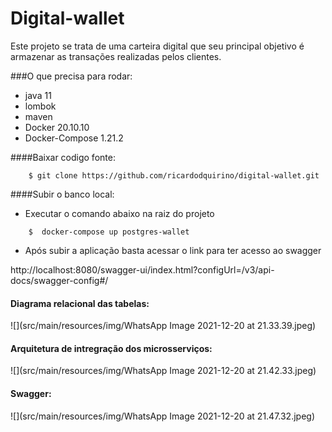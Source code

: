 # Digital-wallet

Este projeto se trata de uma carteira digital que seu principal objetivo
é armazenar as transações realizadas pelos clientes.

###O que precisa para rodar:
* java 11
* lombok
* maven
* Docker 20.10.10
* Docker-Compose 1.21.2

####Baixar codigo fonte:
```
    $ git clone https://github.com/ricardodquirino/digital-wallet.git
```
####Subir o banco local:
* Executar o comando abaixo na raiz do projeto
```
    $  docker-compose up postgres-wallet
```
* Após subir a aplicação basta acessar o link para ter acesso ao swagger  

http://localhost:8080/swagger-ui/index.html?configUrl=/v3/api-docs/swagger-config#/

#### Diagrama relacional das tabelas:
![](src/main/resources/img/WhatsApp Image 2021-12-20 at 21.33.39.jpeg)

#### Arquitetura de intregração dos microsserviços:
![](src/main/resources/img/WhatsApp Image 2021-12-20 at 21.42.33.jpeg)

#### Swagger:
![](src/main/resources/img/WhatsApp Image 2021-12-20 at 21.47.32.jpeg)